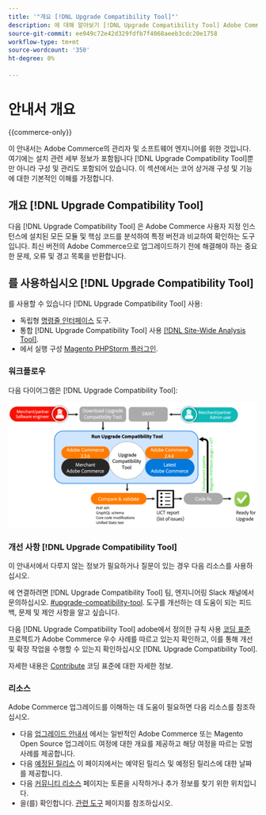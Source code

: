 ```yaml
---
title: '"개요 [!DNL Upgrade Compatibility Tool]"'
description: 에 대해 알아보기 [!DNL Upgrade Compatibility Tool] Adobe Commerce 프로젝트에 어떻게 도움을 줄 수 있습니까?
source-git-commit: ee949c72e42d329fdfb7f4068aeeb3cdc20e1758
workflow-type: tm+mt
source-wordcount: '350'
ht-degree: 0%

---
```



# 안내서 개요

{{commerce-only}}

이 안내서는 Adobe Commerce의 관리자 및 소프트웨어 엔지니어를 위한 것입니다. 여기에는 설치 관련 세부 정보가 포함됩니다 [!DNL Upgrade Compatibility Tool]뿐만 아니라 구성 및 관리도 포함되어 있습니다. 이 섹션에서는 코어 상거래 구성 및 기능에 대한 기본적인 이해를 가정합니다.

## 개요 [!DNL Upgrade Compatibility Tool]

다음 [!DNL Upgrade Compatibility Tool] 은 Adobe Commerce 사용자 지정 인스턴스에 설치된 모든 모듈 및 핵심 코드를 분석하여 특정 버전과 비교하여 확인하는 도구입니다. 최신 버전의 Adobe Commerce으로 업그레이드하기 전에 해결해야 하는 중요한 문제, 오류 및 경고 목록을 반환합니다.

## 를 사용하십시오 [!DNL Upgrade Compatibility Tool]

를 사용할 수 있습니다 [!DNL Upgrade Compatibility Tool] 사용:

- 독립형 [명령줄 인터페이스](../upgrade-compatibility-tool/run.md) 도구.
- 통합 [!DNL Upgrade Compatibility Tool] 사용 [[!DNL Site-Wide Analysis Tool]](../upgrade-compatibility-tool/integrate-analysis-tool.md).
- 에서 실행 구성 [Magento PHPStorm 플러그인](../upgrade-compatibility-tool/run-configuration-phpstorm-plugin.md).

### 워크플로우

다음 다이어그램은 [!DNL Upgrade Compatibility Tool]:

![[!DNL Upgrade Compatibility Tool] 다이어그램](../../assets/upgrade-guide/uct-diagram-v5.png)

### 개선 사항 [!DNL Upgrade Compatibility Tool]

이 안내서에서 다루지 않는 정보가 필요하거나 질문이 있는 경우 다음 리소스를 사용하십시오.

에 연결하려면 [!DNL Upgrade Compatibility Tool] 팀, 엔지니어링 Slack 채널에서 문의하십시오. [#upgrade-compatibility-tool](https://magentocommeng.slack.com/archives/C019Y143U9F). 도구를 개선하는 데 도움이 되는 피드백, 문제 및 제안 사항을 알고 싶습니다.

다음 [!DNL Upgrade Compatibility Tool] adobe에서 정의한 규칙 사용 [코딩 표준](https://devdocs.magento.com/guides/v2.4/coding-standards/bk-coding-standards.html) 프로젝트가 Adobe Commerce 우수 사례를 따르고 있는지 확인하고, 이를 통해 개선 및 확장 작업을 수행할 수 있는지 확인하십시오 [!DNL Upgrade Compatibility Tool].

자세한 내용은 [Contribute](https://devdocs.magento.com/guides/v2.4/coding-standards/contributing.html) 코딩 표준에 대한 자세한 정보.

### 리소스

Adobe Commerce 업그레이드를 이해하는 데 도움이 필요하면 다음 리소스를 참조하십시오.

- 다음 [업그레이드 안내서](https://experienceleague.adobe.com/docs/commerce-operations/upgrade-guide/overview.html) 에서는 일반적인 Adobe Commerce 또는 Magento Open Source 업그레이드 여정에 대한 개요를 제공하고 해당 여정을 따르는 모범 사례를 제공합니다.
- 다음 [예정된 릴리스](https://devdocs.magento.com/release/) 이 페이지에서는 예약된 릴리스 및 예정된 릴리스에 대한 날짜를 제공합니다.
- 다음 [커뮤니티 리소스](https://developer.adobe.com/commerce/contributor/community/) 페이지는 토론을 시작하거나 추가 정보를 찾기 위한 위치입니다.
- 을(를) 확인합니다. [관련 도구](https://experienceleague.adobe.com/docs/commerce-operations/upgrade-guide/related-tools.html) 페이지를 참조하십시오.

